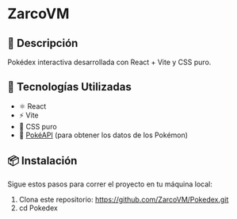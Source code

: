 # ZarcoVM

## 🧩 Descripción

Pokédex interactiva desarrollada con React + Vite y CSS puro.

## 🚀 Tecnologías Utilizadas

- ⚛️ React
- ⚡ Vite
- 🎨 CSS puro
- 🔗 [PokéAPI](https://pokeapi.co/) (para obtener los datos de los Pokémon)

## 📦 Instalación

Sigue estos pasos para correr el proyecto en tu máquina local:

1. Clona este repositorio: https://github.com/ZarcoVM/Pokedex.git
2. cd Pokedex
